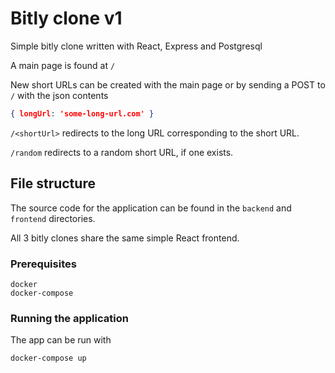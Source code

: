 # Bitly clone v1
Simple bitly clone written with React, Express and Postgresql

A main page is found at `/`

New short URLs can be created with the main page or by sending a POST to `/` with the json contents 
```json
{ longUrl: 'some-long-url.com' }
```
`/<shortUrl>` redirects to the long URL corresponding to the short URL.

`/random` redirects to a random short URL, if one exists.

## File structure
The source code for the application can be found in the `backend` and `frontend` directories.

All 3 bitly clones share the same simple React frontend.

### Prerequisites
```
docker
docker-compose
```

### Running the application
The app can be run with 
```
docker-compose up
```